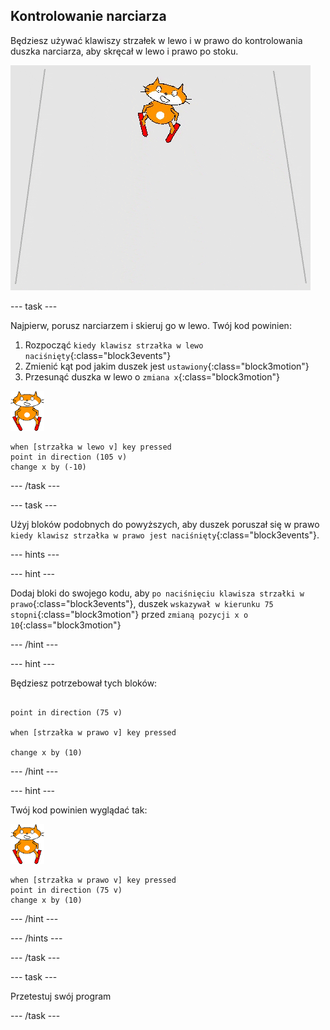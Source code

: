 ## Kontrolowanie narciarza

Będziesz używać klawiszy strzałek w lewo i w prawo do kontrolowania duszka narciarza, aby skręcał w lewo i prawo po stoku.

![narciarz w ruchu](images/skier_moving.gif)

--- task ---

Najpierw, porusz narciarzem i skieruj go w lewo. Twój kod powinien:

1. Rozpocząć `kiedy klawisz strzałka w lewo naciśnięty`{:class="block3events"}
1. Zmienić kąt pod jakim duszek jest `ustawiony`{:class="block3motion"}
1. Przesunąć duszka w lewo o `zmiana x`{:class="block3motion"}

![duszek narciarza](images/skier_sprite_small.png)

```blocks3
when [strzałka w lewo v] key pressed
point in direction (105 v)
change x by (-10)
```

--- /task ---

--- task ---

Użyj bloków podobnych do powyższych, aby duszek poruszał się w prawo `kiedy klawisz strzałka w prawo jest naciśnięty`{:class="block3events"}.

--- hints ---

--- hint ---

Dodaj bloki do swojego kodu, aby `po naciśnięciu klawisza strzałki w prawo`{:class="block3events"}, duszek `wskazywał w kierunku 75 stopni`{:class="block3motion"} przed `zmianą pozycji x o 10`{:class="block3motion"}

--- /hint ---

--- hint ---

Będziesz potrzebował tych bloków:

```blocks3

point in direction (75 v)

when [strzałka w prawo v] key pressed

change x by (10)
```

--- /hint ---

--- hint ---

Twój kod powinien wyglądać tak:

![duszek narciarza](images/skier_sprite_small.png)

```blocks3
when [strzałka w prawo v] key pressed
point in direction (75 v)
change x by (10)
```

--- /hint ---

--- /hints ---

--- /task ---

--- task ---

Przetestuj swój program

--- /task ---